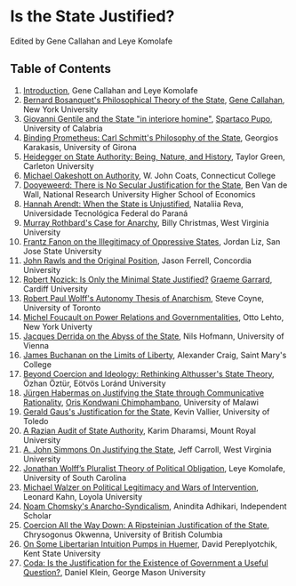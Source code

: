 # Is the State Justified?

Edited by Gene Callahan and Leye Komolafe


## Table of Contents

1. [Introduction](intro.md), Gene Callahan and Leye Komolafe
1. [Bernard Bosanquet's Philosophical Theory of the State](abstracts.bosanquet.md), [Gene Callahan](bios/callahan.md), New York University
1. [Giovanni Gentile and the State "in interiore homine"](abstracts/gentile.md), [Spartaco Pupo](bios/pupo.md), University of Calabria
1. [Binding Prometheus: Carl Schmitt's Philosophy of the State](abstracts/schmitt.md), Georgios Karakasis, University of Girona
1. [Heidegger on State Authority: Being, Nature, and History](abstracts/heidegger.md), Taylor Green, Carleton University
1. [Michael Oakeshott on Authority](abstracts/oakeshott.md), W. John Coats, Connecticut College
1. [Dooyeweerd: There is No Secular Justification for the State](abstracts/dooyeweerd.md), Ben Van de Wall,
National Research University Higher School of Economics
1. [Hannah Arendt: When the State is Unjustified](abstracts/arendt.md), Nataliia Reva, Universidade Tecnológica Federal do Paraná
1. [Murray Rothbard's Case for Anarchy](abstracts/rothbard.md), Billy Christmas, West Virginia University
1. [Frantz Fanon on the Illegitimacy of Oppressive States](abstracts/fanon.md), Jordan Liz, San Jose State University
1. [John Rawls and the Original Position](abstracts/rawls.md), Jason Ferrell, Concordia University
1. [Robert Nozick: Is Only the Minimal State Justified?](abstracts/nozick.md) [Graeme Garrard](bios/garrard.md), Cardiff University
1. [Robert Paul Wolff's Autonomy Thesis of Anarchism](abstracts/wolff.md), Steve Coyne, University of Toronto
1. [Michel Foucault on Power Relations and Governmentalities](abstracts/focault.md), Otto Lehto, New York Univerty
1. [Jacques Derrida on the Abyss of the State](abstracts/derrida.md), Nils Hofmann, University of Vienna
1. [James Buchanan on the Limits of Liberty](abstracts/buchanan.md), Alexander Craig, Saint Mary's College
1. [Beyond Coercion and Ideology: Rethinking Althusser's State Theory](abstracts/althusser.md), Özhan Öztür, Eötvös Loránd University
1. [Jürgen Habermas on Justifying the State through Communicative Rationality](abstracts/habermas.md),
[Oris Kondwani Chimphambano](bios/chimphambano.md), University of Malawi
1. [Gerald Gaus's Justification for the State](abstracts/gaus.md), Kevin Vallier, University of Toledo
1. [A Razian Audit of State Authority](abstracts/raz.md), Karim Dharamsi, Mount Royal University
1. [A. John Simmons On Justifying the State](abstracts/simmons.md), Jeff Carroll, West Virginia University
1. [Jonathan Wolff’s Pluralist Theory of Political Obligation](abstracts/jwolff.md), Leye Komolafe, University of South Carolina
1. [Michael Walzer on Political Legitimacy and Wars of Intervention](abstracts/walzer.md), Leonard Kahn, Loyola
    University
1. [Noam Chomsky's Anarcho-Syndicalism](abstracts/chomsky.md), Anindita Adhikari, Independent Scholar
1. [Coercion All the Way Down: A Ripsteinian Justification of the State](abstracts/ripstein.md), Chrysogonus Okwenna, University of British Columbia
1. [On Some Libertarian Intuition Pumps in Huemer](abstracts/huemer.md), David Pereplyotchik, Kent State University
1. [Coda: Is the Justification for the Existence of Government a Useful Question?](abstracts/coda.md), Daniel Klein, George Mason University
